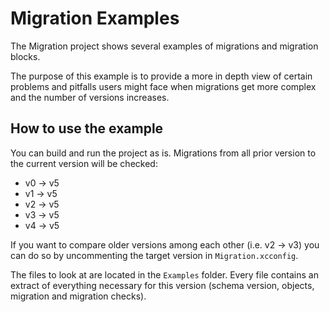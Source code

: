 # Migration Examples

The Migration project shows several examples of migrations and migration blocks.

The purpose of this example is to provide a more in depth view of certain problems and pitfalls users might face when 
migrations get more complex and the number of versions increases.

## How to use the example

You can build and run the project as is. Migrations from all prior version to the current version will be checked:
   - v0 -> v5
   - v1 -> v5
   - v2 -> v5
   - v3 -> v5
   - v4 -> v5

If you want to compare older versions among each other (i.e. v2 -> v3) you can do so by uncommenting the
target version in `Migration.xcconfig`. 

The files to look at are located in the `Examples` folder. Every file contains an extract of everything necessary for
this version (schema version, objects, migration and migration checks).
